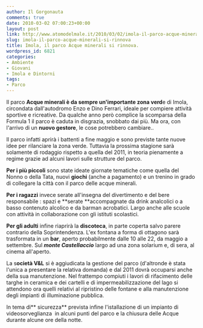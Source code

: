 ```yaml
---
author: Il Gorgonauta
comments: true
date: 2010-03-02 07:00:23+00:00
layout: post
link: http://www.atomodelmale.it/2010/03/02/imola-il-parco-acque-minerali-si-rinnova/
slug: imola-il-parco-acque-minerali-si-rinnova
title: Imola, il parco Acque minerali si rinnova.
wordpress_id: 6821
categories:
- Ambiente
- Giovani
- Imola e Dintorni
tags:
- Parco
---
```


Il parco **Acque minerali **è da sempre un'importante** zona verd**e di  Imola, circondata dall'autodromo Enzo e Dino Ferrari, ideale per  compiere attività sportive e ricreative. Da qualche anno però complice  la scomparsa della Formula 1 il parco è caduta in disgrazia, snobbato  dai più. Ma ora, con l'arrivo di un **nuovo gestore**, le cose potrebbero cambiare..

Il parco infatti aprirà i battenti a fine maggio e sono previste tante nuove idee per rilanciare la zona verde. Tuttavia la prossima stagione sarà solamente di rodaggio rispetto a  quella del 2011, in teoria pienamente a regime  grazie ad  alcuni lavori sulle strutture del parco.

**Per i più piccoli** sono state ideate giornate tematiche come quella del Nonno o  della Tata, nuovi **giochi** (anche a pagamento) e un trenino in grado di collegare la città con il parco delle acque minerali.

**Per i ragazzi** invece serate all'insegna del divertimento e del bere  responsabile : spazi e **serate **accompagnate da drink analcolici o a basso  contenuto alcolico e da barman acrobatici. Largo anche alle scuole con  attività in collaborazione con gli istituti scolastici.

<!-- more -->


**Per gli adulti** infine riaprirà la **discoteca**, in parte coperta salvo parere contrario della Soprintendenza. L'ex fontana a forma di ottagono sarà trasformata in un **bar**, aperto probabilmente dalle 10 alle 22, da maggio a settembre. Sul _**monte Castellaccio**_ largo ad una zona solarium e, di sera, al cinema all'aperto.

La s**ocietà V&L** si è aggiudicata la gestione del parco (d'altronde è stata l'unica a presentare la relativa domanda) e dal 2011 dovrà occuparsi anche della sua manutenzione. Nel frattempo compiuti i lavori di rifacimento delle targhe in ceramica e dei cartelli e di impermeabilizzazione del lago si attendono ora quelli relativi al ripristino delle fontane e alla manutenzione degli impianti di illuminazione pubblica.

In tema di** sicurezza** prevista infine l'istallazione di un impianto di videosorveglianza  in alcuni punti del parco e la chiusura delle Acque durante alcune ore della notte.
